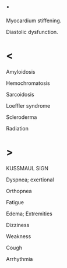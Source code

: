 # .

Myocardium stiffening.

Diastolic dysfunction.

# <

Amyloidosis

Hemochromatosis

Sarcoidosis

Loeffler syndrome

Scleroderma

Radiation

# >

KUSSMAUL SIGN

Dyspnea; exertional

Orthopnea

Fatigue

Edema; Extremities

Dizziness

Weakness

Cough

Arrhythmia
